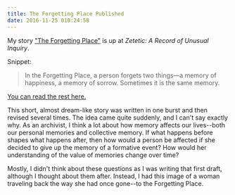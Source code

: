 ```yaml
---
title: The Forgetting Place Published
date: 2016-11-25 010:24:58
---
```



My story ["The Forgetting Place"]( https://zeteticrecord.org/2016/11/the-forgetting-place/) is up at _Zetetic: A Record of Unusual Inquiry_.

Snippet:

> In the Forgetting Place, a person forgets two things—a memory of happiness, a memory of sorrow. Sometimes it is the same memory.

[You can read the rest here.]( https://zeteticrecord.org/2016/11/the-forgetting-place/)

This short, almost dream-like story was written in one burst and then revised several times. The idea came quite suddenly, and I can't say exactly why. As an archivist, I think a lot about how memory affects our lives--both our personal memories and collective memory. If what happens before shapes what happens after, then how would a person be affected if she decided to give up the memory of a formative event? How would her understanding of the value of memories change over time?

Mostly, I didn't think about these questions as I was writing that first draft, although I thought about them after. Instead, I had this image of a woman traveling back the way she had once gone--to the Forgetting Place.

